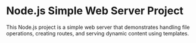 # Node.js Simple Web Server Project

This Node.js project is a simple web server that demonstrates handling file operations, creating routes, and serving dynamic content using templates. 
